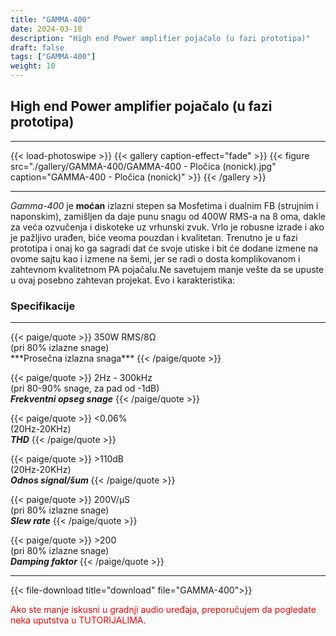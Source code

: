 ```yaml
---
title: "GAMMA-400"
date: 2024-03-18
description: "High end Power amplifier pojačalo (u fazi prototipa)"
draft: false
tags: ["GAMMA-400"]
weight: 10
---
```

## High end Power amplifier pojačalo (u fazi prototipa)

<hr>
{{< load-photoswipe >}}
{{< gallery caption-effect="fade" >}}
  {{< figure src="./gallery/GAMMA-400/GAMMA-400 - Pločica (nonick).jpg" caption="GAMMA-400 - Pločica (nonick)" >}}
{{< /gallery >}}
<hr>

*Gamma-400* je **moćan** izlazni stepen sa Mosfetima i dualnim FB (strujnim i naponskim), zamišljen da daje punu snagu od 400W RMS-a na 8 oma, dakle za veća ozvučenja i diskoteke uz vrhunski zvuk. Vrlo je robusne izrade i ako je pažljivo urađen, biće veoma pouzdan i kvalitetan. Trenutno je u fazi prototipa i onaj ko ga sagradi dat će svoje utiske i bit će dodane izmene na ovome sajtu kao i izmene na šemi, jer se radi o dosta komplikovanom i zahtevnom kvalitetnom PA pojačalu.Ne savetujem manje vešte da se upuste u ovaj posebno zahtevan projekat. Evo i karakteristika:

### Specifikacije
<hr>
{{< paige/quote >}}
350W RMS/8Ω<br>(pri 80% izlazne snage)<br>***Prosečna izlazna snaga***
{{< /paige/quote >}}

{{< paige/quote >}}
2Hz - 300kHz<br>(pri 80-90% snage, za pad od -1dB)<br>***Frekventni opseg snage***
{{< /paige/quote >}}

{{< paige/quote >}}
<0.06%<br>(20Hz-20KHz)<br>***THD***
{{< /paige/quote >}}

{{< paige/quote >}}
&#62;110dB<br>(20Hz-20KHz)<br>***Odnos signal/šum***
{{< /paige/quote >}}

{{< paige/quote >}}
200V/μS<br>(pri 80% izlazne snage)<br>***Slew rate***
{{< /paige/quote >}}

{{< paige/quote >}}
&#62;200<br>(pri 80% izlazne snage)<br>***Damping faktor***
{{< /paige/quote >}}
<hr>

{{< file-download title="download" file="GAMMA-400">}}

<p style="color: red;" class="text-center">Ako ste manje iskusni u gradnji audio uređaja, preporučujem da pogledate neka uputstva u TUTORIJALIMA.</p>
